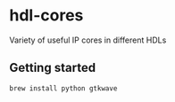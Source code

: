 # hdl-cores

Variety of useful IP cores in different HDLs

## Getting started

`brew install python gtkwave`
